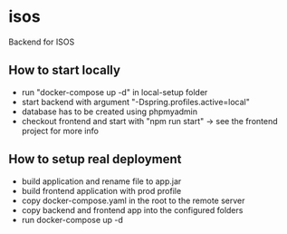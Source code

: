 # isos
Backend for ISOS

## How to start locally
- run "docker-compose up -d" in local-setup folder
- start backend with argument "-Dspring.profiles.active=local"
- database has to be created using phpmyadmin
- checkout frontend and start with "npm run start" -> see the frontend project for more info

## How to setup real deployment
- build application and rename file to app.jar
- build frontend application with prod profile
- copy docker-compose.yaml in the root to the remote server
- copy backend and frontend app into the configured folders
- run docker-compose up -d